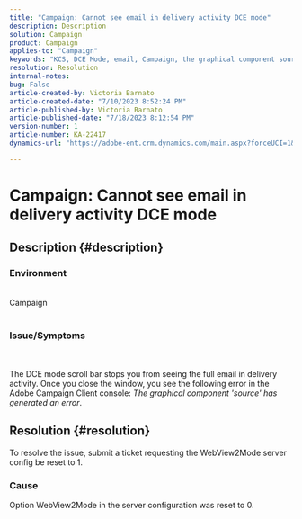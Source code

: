```yaml
---
title: "Campaign: Cannot see email in delivery activity DCE mode"
description: Description
solution: Campaign
product: Campaign
applies-to: "Campaign"
keywords: "KCS, DCE Mode, email, Campaign, the graphical component source has generated an error, delivery activity"
resolution: Resolution
internal-notes: 
bug: False
article-created-by: Victoria Barnato
article-created-date: "7/10/2023 8:52:24 PM"
article-published-by: Victoria Barnato
article-published-date: "7/18/2023 8:12:54 PM"
version-number: 1
article-number: KA-22417
dynamics-url: "https://adobe-ent.crm.dynamics.com/main.aspx?forceUCI=1&pagetype=entityrecord&etn=knowledgearticle&id=3b2dd1a5-631f-ee11-9cbd-6045bd0067ea"

---
```

# Campaign: Cannot see email in delivery activity DCE mode

## Description {#description}


### Environment
<br>Campaign<br><br>
### Issue/Symptoms
<br><br>The DCE mode scroll bar stops you from seeing the full email in delivery activity. Once you close the window, you see the following error in the Adobe Campaign Client console: *The graphical component 'source' has generated an error*.

## Resolution {#resolution}


To resolve the issue, submit a ticket requesting the WebView2Mode server config be reset to 1.

### Cause

Option WebView2Mode in the server configuration was reset to 0.
